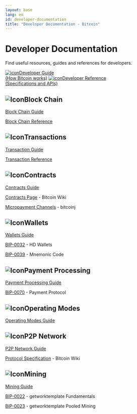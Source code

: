 ```yaml
---
layout: base
lang: en
id: developer-documentation
title: "Developer Documentation - Bitcoin"
---
```


# Developer Documentation

<p class="summary">Find useful resources, guides and references for developers.</p>

<div class="docreference">
<a href="/en/developer-guide"><img src="/img/main_ico_guide.svg" alt="icon">Developer Guide<br><span>(How Bitcoin works)</span></a>
<a href="/en/developer-reference"><img src="/img/main_ico_guide.svg" alt="icon">Developer Reference<br><span>(Specifications and APIs)</span></a>
</div>

<div class="resources">
  <div><div>
      <h2><img src="/img/ico_blockchain.svg" class="titleicon" alt="Icon">Block Chain</h2>
      <p><a href="/en/developer-guide#block-chain">Block Chain Guide</a></p>
      <p><a href="/en/developer-reference#block-chain">Block Chain Reference</a></p>
    </div><div>
      <h2><img src="/img/ico_micro.svg" class="titleicon" alt="Icon">Transactions</h2>
      <p><a href="/en/developer-guide#transactions">Transaction Guide</a></p>
      <p><a href="/en/developer-reference#transaction">Transaction Reference</a></p>
    </div>
  </div>
  <div>
    <div>
      <h2><img src="/img/ico_contract.svg" class="titleicon" alt="Icon">Contracts</h2>
      <p><a href="/en/developer-guide#contracts">Contracts Guide</a></p>
      <p><a href="https://en.bitcoin.it/wiki/Contracts">Contracts Page</a> - Bitcoin Wiki</p>
      <p><a href="https://bitcoinj.github.io/working-with-micropayments">Micropayment Channels</a> - bitcoinj</p>
    </div><div>
      <h2><img src="/img/ico_key.svg" class="titleicon" alt="Icon">Wallets</h2>
      <p><a href="/en/developer-guide#wallets">Wallets Guide</a></p>
      <p><a href="https://github.com/bitcoin/bips/blob/master/bip-0032.mediawiki">BIP-0032</a> - HD Wallets</p>
      <p><a href="https://github.com/bitcoin/bips/blob/master/bip-0039.mediawiki">BIP-0039</a> - Mnemonic Code</p>
    </div>
  </div>
  <div>
    <div>
      <h2><img src="/img/ico_bill.svg" class="titleicon" alt="Icon">Payment Processing</h2>
      <p><a href="/en/developer-guide#payment-processing">Payment Processing Guide</a></p>
      <p><a href="https://github.com/bitcoin/bips/blob/master/bip-0070.mediawiki">BIP-0070</a> - Payment Protocol</p>
    </div><div>
      <h2><img src="/img/ico_conf.svg" class="titleicon" alt="Icon">Operating Modes</h2>
      <p><a href="/en/developer-guide#operating-modes">Operating Modes Guide</a></p>
    </div>
  </div>
  <div>
    <div>
      <h2><img src="/img/ico_network.svg" class="titleicon" alt="Icon">P2P Network</h2>
      <p><a href="/en/developer-guide#p2p-network">P2P Network Guide</a></p>
      <p><a href="https://en.bitcoin.it/wiki/Protocol_specification">Protocol Specification</a> - Bitcoin Wiki</p>
    </div><div>
      <h2><img src="/img/ico_mining.svg" class="titleicon" alt="Icon">Mining</h2>
      <p><a href="/en/developer-guide#mining">Mining Guide</a></p>
      <p><a href="https://github.com/bitcoin/bips/blob/master/bip-0022.mediawiki">BIP-0022</a> - getworktemplate Fundamentals</p>
      <p><a href="https://github.com/bitcoin/bips/blob/master/bip-0023.mediawiki">BIP-0023</a> - getworktemplate Pooled Mining</p>
    </div>
  </div>
</div>

